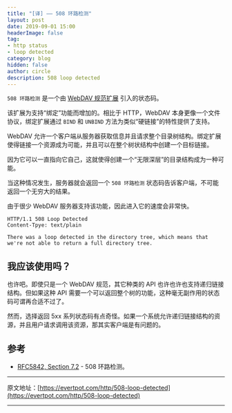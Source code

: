 ```yaml
---
title: "[译] —— 508 环路检测"
layout: post
date: 2019-09-01 15:00
headerImage: false
tag:
- http status
- loop detected
category: blog
hidden: false
author: circle
description: 508 loop detected
---
```


`508 环路检测` 是一个由 [WebDAV 规范扩展][1] 引入的状态码。

该扩展为支持“绑定”功能而增加的。相比于 HTTP，WebDAV 本身更像一个文件协议，绑定扩展通过 `BIND` 和 `UNBIND` 方法为类似“硬链接”的特性提供了支持。

WebDAV 允许一个客户端从服务器获取信息并且请求整个目录树结构。绑定扩展使得链接一个资源成为可能，并且可以在整个树状结构中创建一个目标链接。

因为它可以一直指向它自己，这就使得创建一个“无限深层”的目录结构成为一种可能。

当这种情况发生，服务器就会返回一个 `508 环路检测` 状态码告诉客户端，不可能返回一个无穷大的结果。

由于很少 WebDAV 服务器支持该功能，因此进入它的速度会非常快。

```
HTTP/1.1 508 Loop Detected
Content-Tpye: text/plain

There was a loop detected in the directory tree, which means that we're not able to return a full directory tree.
```

## 我应该使用吗？

也许吧。即使只是一个 WebDAV 规范，其它种类的 API 也许也许也支持递归链接结构。但如果这种 API 需要一个可以返回整个树的功能，这种毫无副作用的状态码可谓再合适不过了。

然而，选择返回 5xx 系列状态码有点奇怪。如果一个系统允许递归链接结构的资源，并且用户请求调用该资源，那其实客户端是有问题的。

## 参考

* [RFC5842, Section 7.2][2] - 508 环路检测。

---

原文地址：[https://evertpot.com/http/508-loop-detected](https://evertpot.com/http/508-loop-detected)

---

[1]: https://tools.ietf.org/html/rfc5842
[2]: https://tools.ietf.org/html/rfc5842#section-7.2
